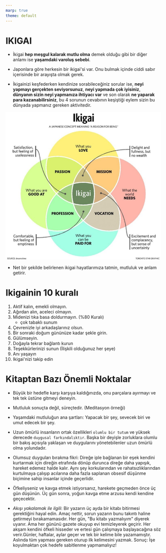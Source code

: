 ```yaml
---
marp: true
theme: default
---
```


# IKIGAI

* İkigai **hep meşgul kalarak mutlu olma** demek olduğu gibi bir diğer anlamı ise **yaşamdaki varoluş sebebi**.

* Japonlara göre herkesin bir ikigai'si var. Onu bulmak içinde ciddi sabır içerisinde bir arayışta olmak gerek. 

* İkigainizi keşfederken kendinize sorabileceğiniz sorular ise, **neyi yapmayı gerçekten seviyorsunuz**, **neyi yapmada çok iyisiniz**, **dünyanın sizin neyi yapmanıza ihtiyacı var** ve son olarak **ne yaparak para kazanabilirsiniz**, bu 4 sorunun cevabının keşiştiği eylem sizin bu dünyada yapmanız gereken aktivitedir.

![ikigai](ikigai-fittogether.jpeg)

* Net bir şekilde belirlenen ikigai hayatlarımıza tatmin, mutluluk ve anlam getirir.

# Ikigainin 10 kuralı

1. Aktif kalın, emekli olmayın.
2. Ağırdan alın, aceleci olmayın.
3. Midenizi tıka basa doldurmayın. (%80 Kuralı)
    - çok tabaklı sunum
4. Çevrenizle iyi arkadaşlarınız olsun.
5. Bir sonraki doğum gününüze kadar şekle girin.
6. Gülümseyin.
7. Doğayla tekrar bağlantı kurun
8. Teşekkürlerinizi sunun (İlişkili olduğunuz her şeye)
9.  Anı yaşayın
10. Ikigai'nizi takip edin

# Kitaptan Bazı Önemli Noktalar

- Büyük bir hedefle karşı karşıya kaldığınızda, onu parçalara ayırmayı ve tek tek üstüne gitmeyi deneyin.

- Mutluluk sonuçta değil, süreçtedir. (Meditasyon örneği)

- Yaşamdaki mutluluğun ana şartları: Yapacak bir şey, sevecek biri ve umut edecek bir şey.

- Uzun ömürlü insanların ortak özellikleri `olumlu bir tutum` ve yüksek derecede `duygusal farkındalıktır`. Başka bir deyişle zorluklara olumlu bir bakış açısıyla yaklaşan ve duygularını yönetebilenler uzun ömürlü olma yolundadır.

- Olumsuz duyguları bırakma fikri: Direğe iple bağlanan bir eşek kendini kurtarmak için direğin etrafında dönüp durunca direğe daha yapışık, hareket edemez halde kalır. Aynı şey korkularından ve rahatsızlıklarından kurtulmaya çalışıp acılarına daha fazla saplanan obsesif düşünme biçimine sahip insanlar içinde geçerlidir.
  
- Öfkeliyseniz ve kavga etmek istiyorsanız, harekete geçmeden önce üç gün düşünün. Üç gün sonra, yoğun kavga etme arzusu kendi kendine geçecektir.

- _Akışı yakalamak ile ilgili_: Bir yazarın üç ayda bir kitabı bitirmesi gerektiğini hayal edin. Amaç nettir, sorun yazarın bunu takıntı haline getirmeyi bırakamamasıdır. Her gün, "Bu kitabı yazmalıyım" diyerek uyanır. Ama her gününü gazete okuyup evi temizleyerek geçirir. Her akşam kendini öfkeli hisseder ve ertesi gün çalışmaya başlayacağına söz verir.Günler, haftalar, aylar geçer ve tek bir kelime bile yazamamıştır. Aslında tüm yapması gereken oturup ilk kelimesini yazmak. Sonuç: İşe koyulmaktan çok hedefe sabitlenme yapmamalıyız!
